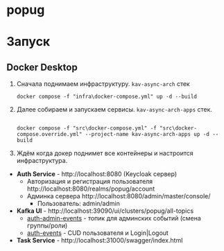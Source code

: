 # popug

# Запуск

## Docker Desktop

1. Сначала поднимаем инфраструктуру. `kav-async-arch` стек
    ```
    docker compose -f "infra\docker-compose.yml" up -d --build
    ```
2. Далее собираем и запускаем сервисы. `kav-async-arch-apps` стек.
   ```
   
   docker compose -f "src\docker-compose.yml" -f "src\docker-compose.override.yml" --project-name kav-async-arch-apps up -d --build
   ```
3. Ждём когда докер поднимет все контейнеры и настроится инфраструктура.

- **Auth Service** - http://localhost:8080 (Keycloak сервер)
  - Авторизация и регистрация пользователя http://localhost:8080/realms/popug/account
  - Админка сервера http://localhost:8080/admin/master/console/
    - Пользователь: admin/admin
- **Kafka UI** - http://localhost:39090/ui/clusters/popug/all-topics
  - [auth-admin-events](http://localhost:39090/ui/clusters/popug/all-topics/auth-admin-events) - топик для админских событий (смена группы/роли)
  - [auth-events](http://localhost:39090/ui/clusters/popug/all-topics/auth-events) - CUD пользователя и Login|Logout
- **Task Service** - http://localhost:31000/swagger/index.html
